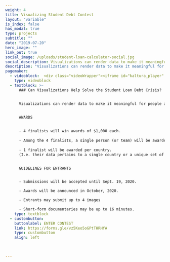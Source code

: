 ```yaml
---
weight: 4
title: Visualizing Student Debt Contest
layout: "variable"
is_index: false
has_modal: true
type: projects
subtitle: ""
date: "2019-07-20"
hero_image: ""
link_out: true
social_image: /uploads/student-loan-calculator-social.jpg
social_description: Visualizations can render data to make it meaningful for people around the world. Furthermore, they are able to reveal what might be either changed or strengthened through policy and individual action. To draw on this potential, The VizE Lab and Dignity+Debt are calling for data visualizations, maps, or short documentary films and photography that portray student loan debt. 
description: "Visualizations can render data to make it meaningful for people around the world. Furthermore, they are able to reveal what might be either changed or strengthened through policy and individual action. To draw on this potential, The VizE Lab and Dignity+Debt are calling for data visualizations, maps, or short documentary films and photography that portray student loan debt."
pagemaker:
  - videoblock:  <div class="videoWrapper"><iframe id="kaltura_player" src="https://cdnapisec.kaltura.com/p/1449362/sp/144936200/embedIframeJs/uiconf_id/25624581/partner_id/1449362?iframeembed=true&amp;playerId=kaltura_player&amp;entry_id=1_kllhufdl&amp;flashvars[streamerType]=auto&amp;flashvars[localizationCode]=en&amp;flashvars[leadWithHTML5]=true&amp;flashvars[sideBarContainer.plugin]=true&amp;flashvars[sideBarContainer.position]=left&amp;flashvars[sideBarContainer.clickToClose]=true&amp;flashvars[chapters.plugin]=true&amp;flashvars[chapters.layout]=vertical&amp;flashvars[chapters.thumbnailRotator]=false&amp;flashvars[streamSelector.plugin]=true&amp;flashvars[EmbedPlayer.SpinnerTarget]=videoHolder&amp;flashvars[dualScreen.plugin]=true&amp;flashvars[Kaltura.addCrossoriginToIframe]=true&amp;&amp;wid=1_nmp11zgw" width="680" height="540" frameborder=“0” title="Kaltura Player"></iframe></div>
    type: videoblock 
  - textblock: >-
      ### Can Visualizations Help Solve the Student Loan Debt Crisis?


      Visualizations can render data to make it meaningful for people around the world. Furthermore, they are able to reveal what might be either changed or strengthened through policy and individual action. To draw on this potential, The VizE Lab and Dignity+Debt are calling for data visualizations, maps, or short documentary films and photography that portray student loan debt. Works may depict the complex structural conditions of student debt or more personal experiences among debtors and their families. We are keen to see innovative entries that combine these ways of seeing.

      
      AWARDS


      - 4 finalists will win awards of $1,000 each.
      
      - Among the 4 finalists, a single person (or team) will be awarded an additional $1,000 by lottery.
      
      - 1 finalist will be awarded per country.
      (I.e. their data pertains to a single country or a unique set of countries, not the nationality of the Entrant or team.)


      GUIDELINES FOR ENTRANTS


      - Submissions will be accepted until Sept. 19, 2020.

      - Awards will be announced in October, 2020.

      - Entrants may submit up to 4 images

      - Short-form documentaries may be up to 16 minutes.
    type: textblock 
  - custombutton: 
    buttonlabel: ENTER CONTEST
    link: https://forms.gle/vz5Keo5oGPtTHRHfA
    type: custombutton
    align: left
  
  
            
---
```


